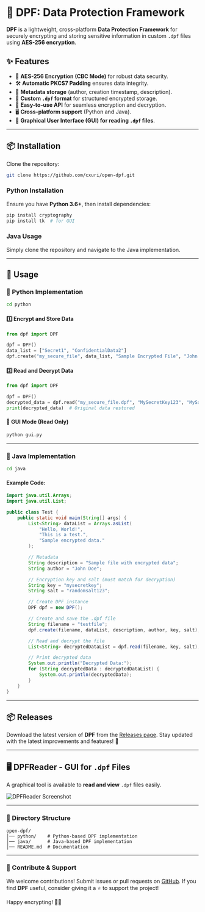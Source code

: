 # 🔐 DPF: Data Protection Framework

**DPF** is a lightweight, cross-platform **Data Protection Framework** for securely encrypting and storing sensitive information in custom `.dpf` files using **AES-256 encryption**.

## ✨ Features

- 🔑 **AES-256 Encryption (CBC Mode)** for robust data security.
- 🛠️ **Automatic PKCS7 Padding** ensures data integrity.
- 🔏 **Metadata storage** (author, creation timestamp, description).
- 📂 **Custom `.dpf` format** for structured encrypted storage.
- 📖 **Easy-to-use API** for seamless encryption and decryption.
- 🖥️ **Cross-platform support** (Python and Java).
- 📜 **Graphical User Interface (GUI) for reading `.dpf` files**.

---

## 📦 Installation

Clone the repository:

```sh
git clone https://github.com/cxuri/open-dpf.git
```

### Python Installation
Ensure you have **Python 3.6+**, then install dependencies:

```sh
pip install cryptography
pip install tk  # for GUI
```

### Java Usage
Simply clone the repository and navigate to the Java implementation.

---

## 🚀 Usage

### 🔹 Python Implementation

```sh
cd python
```

#### 1️⃣ Encrypt and Store Data

```python
from dpf import DPF

dpf = DPF()
data_list = ["Secret1", "ConfidentialData2"]
dpf.create("my_secure_file", data_list, "Sample Encrypted File", "John Doe", "MySecretKey123", "MySaltValue")
```

#### 2️⃣ Read and Decrypt Data

```python
from dpf import DPF

dpf = DPF()
decrypted_data = dpf.read("my_secure_file.dpf", "MySecretKey123", "MySaltValue")
print(decrypted_data)  # Original data restored
```

#### 🔹 GUI Mode (Read Only)

```sh
python gui.py
```

---

### 🔹 Java Implementation

```sh
cd java
```

#### Example Code:

```java
import java.util.Arrays;
import java.util.List;

public class Test {
    public static void main(String[] args) {
        List<String> dataList = Arrays.asList(
            "Hello, World!",
            "This is a test.",
            "Sample encrypted data."
        );

        // Metadata
        String description = "Sample file with encrypted data";
        String author = "John Doe";

        // Encryption key and salt (must match for decryption)
        String key = "mysecretkey";
        String salt = "randomsalt123";

        // Create DPF instance
        DPF dpf = new DPF();

        // Create and save the .dpf file
        String filename = "testfile";
        dpf.create(filename, dataList, description, author, key, salt);

        // Read and decrypt the file
        List<String> decryptedDataList = dpf.read(filename, key, salt);

        // Print decrypted data
        System.out.println("Decrypted Data:");
        for (String decryptedData : decryptedDataList) {
            System.out.println(decryptedData);
        }
    }
}
```

---

## 📦 Releases

Download the latest version of **DPF** from the [Releases page](https://github.com/cxuri/open-dpf/releases). Stay updated with the latest improvements and features! 🚀

---

## 🖥️ DPFReader - GUI for `.dpf` Files

A graphical tool is available to **read and view** `.dpf` files easily.

![DPFReader Screenshot](https://github.com/user-attachments/assets/507bc0bd-690a-484d-b262-22242a377feb)

---

### 📂 Directory Structure

```
open-dpf/
│── python/    # Python-based DPF implementation
│── java/      # Java-based DPF implementation
│── README.md  # Documentation
```

---

### 🔗 Contribute & Support

We welcome contributions! Submit issues or pull requests on [GitHub](https://github.com/cxuri/open-dpf). If you find **DPF** useful, consider giving it a ⭐ to support the project!

Happy encrypting! 🔐🚀

